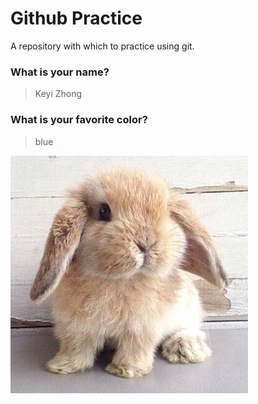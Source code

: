 # Github Practice

A repository with which to practice using git.

### What is your name?

> Keyi Zhong


### What is your favorite color?

> blue

![](bunny.jpg)